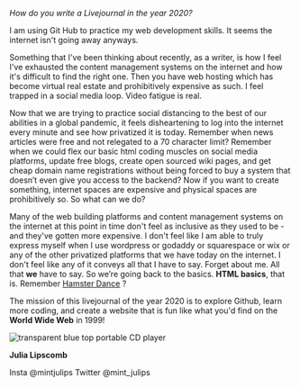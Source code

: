 *How do you write a Livejournal in the year 2020?*

I am using Git Hub to practice my web development skills. It seems the internet isn't going away anyways.

Something that I've been thinking about recently, as a writer, is how I feel I've exhausted the content management systems on the internet and how it's difficult to find the right one. Then you have web hosting which has become virtual real estate and prohibitively expensive as such. I feel trapped in a social media loop. Video fatigue is real.


Now that we are trying to practice social distancing to the best of our abilities in a global pandemic, it feels disheartening to log into the internet every minute and see how privatized it is today. Remember when news articles were free and not relegated to a 70 character limit? Remember when we could flex our basic html coding muscles on social media platforms, update free blogs, create open sourced wiki pages, and get cheap domain name registrations without being forced to buy a system that doesn’t even give you access to the backend? Now if you want to create something, internet spaces are expensive and physical spaces are prohibitively so. So what can we do?

Many of the web building platforms and content management systems on the internet at this point in time don't feel as inclusive as they used to be - and they've gotten more expensive. I don't feel like I am able to truly express myself when I use wordpress or godaddy or squarespace or wix or any of the other privatized platforms that we have today on the internet. I don't feel like any of it conveys all that I have to say. Forget about me. All that **we** have to say. So we’re going back to the basics. <b>HTML basics</b>, that is. Remember [Hamster Dance](https://www.youtube.com/watch?v=WEH2fk0ONag) ?

 The mission of this livejournal of the year 2020 is to explore Github, learn more coding, and create a website that is fun like what you'd find on the <b>World Wide Web</b> in 1999!

 ![transparent blue top portable CD player](https://i.imgur.com/Fiihm6V.jpg)

**Julia Lipscomb**

Insta @mintjulips
Twitter @mint_julips
